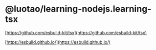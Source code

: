 # @luotao/learning-nodejs.learning-tsx

[https://github.com/esbuild-kit/tsx](https://github.com/esbuild-kit/tsx)

[https://esbuild.github.io/](https://esbuild.github.io/)
